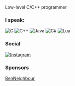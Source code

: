 Low-level C/C++ programmer

### I speak:

![C](https://img.shields.io/badge/C-00599C?style=for-the-badge&logo=c&logoColor=white)
![C++](https://img.shields.io/badge/C%2B%2B-00599C?style=for-the-badge&logo=c%2B%2B&logoColor=white)
![Java](https://img.shields.io/badge/Java-ED8B00?style=for-the-badge&logo=java&logoColor=white)
![C#](https://img.shields.io/badge/C%23-239120?style=for-the-badge&logo=c-sharp&logoColor=white)
![Lua](https://img.shields.io/badge/Lua-2C2D72?style=for-the-badge&logo=lua&logoColor=white)

### Social

[![Instagram](https://img.shields.io/badge/Instagram-E4405F?style=for-the-badge&logo=instagram&logoColor=white)](https://www.instagram.com/lukassaragosa/)

### Sponsors

[BenNeighbour](https://www.github.com/BenNeighbour)
